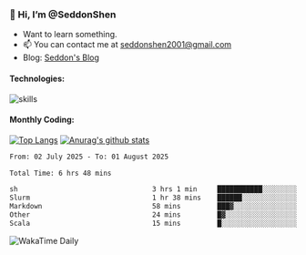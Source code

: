 ### 👋 Hi, I’m @SeddonShen
- Want to learn something.
- 📫 You can contact me at seddonshen2001@gmail.com
- Blog: [Seddon's Blog](https://seddonshen.github.io/)
#### Technologies:

![skills](https://skillicons.dev/icons?i=scala,js,html,css,bootstrap,jquery,c,cpp,cloudflare,django,docker,flask,git,github,githubactions,linux,latex,mysql,nodejs,ps,php,pr,py,raspberrypi,redis,unreal,v,vscode,vue,bash)

#### Monthly Coding:
[![Top Langs](https://github-readme-stats.vercel.app/api/top-langs?username=seddonshen&show_icons=true&locale=en&layout=compact&hide=html&langs_count=8)](https://github.com/SeddonShen/)
[![Anurag's github stats](https://github-readme-stats.vercel.app/api?username=SeddonShen&count_private=true&show_icons=true)](https://github.com/anuraghazra/github-readme-stats)
<!--START_SECTION:waka-->

```txt
From: 02 July 2025 - To: 01 August 2025

Total Time: 6 hrs 48 mins

sh                                 3 hrs 1 min     ███████████░░░░░░░░░░░░░░   44.50 %
Slurm                              1 hr 38 mins    ██████░░░░░░░░░░░░░░░░░░░   24.06 %
Markdown                           58 mins         ███▓░░░░░░░░░░░░░░░░░░░░░   14.38 %
Other                              24 mins         █▓░░░░░░░░░░░░░░░░░░░░░░░   06.10 %
Scala                              15 mins         █░░░░░░░░░░░░░░░░░░░░░░░░   03.80 %
```

<!--END_SECTION:waka-->

![WakaTime Daily](https://wakatime.com/share/@seddon2001/61a7e342-5f12-4fea-bf92-1fac161e97d6.svg)
<!---
SeddonShen/SeddonShen is a ✨ special ✨ repository because its `README.md` (this file) appears on your GitHub profile.
You can click the Preview link to take a look at your changes.
--->
